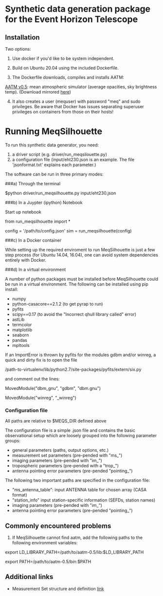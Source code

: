 # Synthetic data generation package for the Event Horizon Telescope 

## Installation

Two options:

1. Use docker if you'd like to be system independent.

2. Build on Ubuntu 20.04 using the included Dockerfile.

3. The Dockerfile downloads, compiles and installs AATM:

[AATM v0.5](http://www.mrao.cam.ac.uk/~bn204/soft/aatm-0.5.tar.gz): mean atmospheric simulator (average opacities, sky brightness temp). (Download mirrored [here](https://tinyurl.com/ycuf32oy))

4. It also creates a user (mequser) with password "meq" and sudo privileges. Be aware that Docker has issues separating superuser privileges on containers from those on their hosts!

# Running MeqSilhouette

To run this synthetic data generator, you need:

1. a driver script (e.g. driver/run_meqsilouette.py)
2. a configuration file (input/eht230.json is an example. The file 'jsonformat.txt' explains each parameter.)


The software can be run in three primary modes:

###a) Through the terminal

$python driver/run_meqsilhouette.py input/eht230.json

###b) In a Juypter (ipython) Notebook

Start up notebook

from run_meqsilhouette import *

config = '/path/to/config.json'
sim = run_meqsilhouette(config)

###c) In a Docker container

While setting up the required enviroment to run MeqSilhouette is just a few step process (for Ubuntu 14.04, 16.04),
one can avoid system dependencies entirely with Docker.

###d) In a virtual environment

A number of python packages must be installed before MeqSilhouette could be run in a virtual environment.
The following can be installed using pip install:

- numpy
- python-casacore==2.1.2 (to get pyrap to run)
- pyfits
- scipy==0.17 (to avoid the "Incorrect qhull library called" error)
- astLib
- termcolor
- matplotlib
- seaborn
- pandas
- mpltools

If an ImportError is thrown by pyfits for the modules gdbm and/or winreg, a quick and dirty fix is to open the file

/path-to-virtualenv/lib/python2.7/site-packages/pyfits/extern/six.py

and comment out the lines:

MovedModule("dbm_gnu", "gdbm", "dbm.gnu")

MovedModule("winreg", "_winreg")


### Configuration file

All paths are relative to $MEQS_DIR defined above

The configuration file is a simple .json file and contains the basic observational setup which are loosely grouped into the following parameter groups:

* general parameters (paths, output options, etc.)
* measurement set parameters (pre-pended with "ms_")
* imaging parameters (pre-pended with "im_")
* tropospheric parameters (pre-pended with a "trop_")
* antenna pointing error parameters (pre-pended "pointing_")

The following two important paths are specified in the configuration file:

* "ms_antenna_table": input ANTENNA table for chosen array (CASA format)
* "station_info" input station-specific information (SEFDs, station names)
* imaging parameters (pre-pended with "im_")
* antenna pointing error parameters (pre-pended "pointing_")

## Commonly encountered problems
1. If MeqSilhouette cannot find aatm, add the following paths to the following environment variables:

export LD_LIBRARY_PATH=/path/to/aatm-0.5/lib:$LD_LIBRARY_PATH

export PATH=/path/to/aatm-0.5/bin:$PATH

## Additional links

* Measurement Set structure and definition [link](https://casa.nrao.edu/Memos/229.html)

